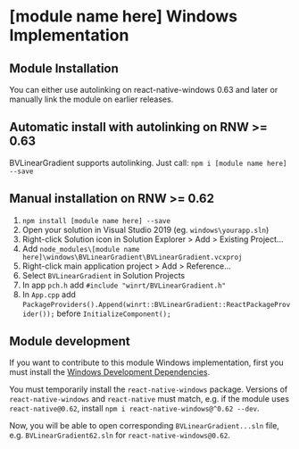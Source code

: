 # [module name here] Windows Implementation

## Module Installation
You can either use autolinking on react-native-windows 0.63 and later or manually link the module on earlier releases.

## Automatic install with autolinking on RNW >= 0.63
BVLinearGradient supports autolinking. Just call: `npm i [module name here] --save`

## Manual installation on RNW >= 0.62
1. `npm install [module name here] --save`
2. Open your solution in Visual Studio 2019 (eg. `windows\yourapp.sln`)
3. Right-click Solution icon in Solution Explorer > Add > Existing Project...
4. Add `node_modules\[module name here]\windows\BVLinearGradient\BVLinearGradient.vcxproj`
5. Right-click main application project > Add > Reference...
6. Select `BVLinearGradient` in Solution Projects
7. In app `pch.h` add `#include "winrt/BVLinearGradient.h"`
8. In `App.cpp` add `PackageProviders().Append(winrt::BVLinearGradient::ReactPackageProvider());` before `InitializeComponent();`

## Module development

If you want to contribute to this module Windows implementation, first you must install the [Windows Development Dependencies](https://aka.ms/rnw-deps).

You must temporarily install the `react-native-windows` package. Versions of `react-native-windows` and `react-native` must match, e.g. if the module uses `react-native@0.62`, install `npm i react-native-windows@^0.62 --dev`.

Now, you will be able to open corresponding `BVLinearGradient...sln` file, e.g. `BVLinearGradient62.sln` for `react-native-windows@0.62`.
